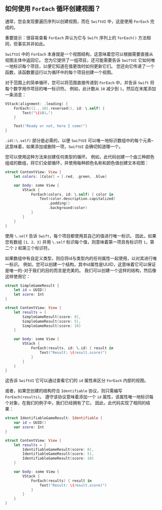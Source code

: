 如何使用 `ForEach` 循环创建视图？
---

通常，您会发现要遍历序列以创建视图，而在 `SwiftUI` 中，这是使用 `ForEach` 完成的。

重要提示：很容易查看 `ForEach` 并认为它与 `Swift` 序列上的 `forEach()` 方法相同，但事实并非如此。

`SwiftUI` 中的 `ForEach` 本身就是一个视图结构，这意味着您可以根据需要直接从视图主体中返回它。 您为它提供了一组项目，还可能需要告诉 `SwiftUI` 它如何唯一地标识每个项目，以便它知道在值更改时如何更新它们。 您还向它传递了一个函数，该函数要运行以为循环中的每个项目创建一个视图。

对于范围上的简单循环，您可以将范围直接传递到 `ForEach` 中，并告诉 `Swift` 将每个数字用作项目的唯一标识符。 例如，此计数从 `10` 减少到 `1`，然后在末尾添加一条消息：

```swift
VStack(alignment: .leading) {
    ForEach((1...10).reversed(), id: \.self) {
        Text("\($0)…")
    }

    Text("Ready or not, here I come!")
}
```

`.id(:\.self)` 部分是必需的，以便 `SwiftUI` 可以唯一地标识数组中的每个元素–这意味着，如果添加或删除一项，`SwiftUI` 会确切知道哪一个。

您可以使用这种方法来创建任何类型的循环。 例如，此代码创建一个由三种颜色组成的数组，将它们全部循环，并使用每种颜色名称和颜色值创建文本视图：


```swift
struct ContentView: View {
    let colors: [Color] = [.red, .green, .blue]

    var body: some View {
        VStack {
            ForEach(colors, id: \.self) { color in
                Text(color.description.capitalized)
                    .padding()
                    .background(color)
            }
        }
    }
}
```

使用 `\.self` 告诉 `Swift`，每个项目都使用其自己的值进行唯一标识。 因此，如果您有数组 `[1、2、3]` 并用 `\.self` 标识每个值，则意味着第一项具有标识符 `1`，第二个 `2` 和第三个标识符。

如果数组中有自定义类型，则应将id与类型内的任何属性一起使用，以对其进行唯一标识。 例如，您可以创建一个结构，其中id属性是UUID，这意味着它可以保证是唯一的-对于我们的目的而言是完美的。 我们可以创建一个这样的结构，然后像这样使用它：

```swift
struct SimpleGameResult {
    let id = UUID()
    let score: Int
}

struct ContentView: View {
    let results = [
        SimpleGameResult(score: 8),
        SimpleGameResult(score: 5),
        SimpleGameResult(score: 10)
    ]

    var body: some View {
        VStack {
            ForEach(results, id: \.id) { result in
                Text("Result: \(result.score)")
            }
        }
    }
}
```

这告诉 `SwiftUI` 它可以通过查看它们的 `id` 属性来区分 `ForEach` 内部的视图。

或者，如果您创建的结构符合 `Identifiable` 协议，则只需编写 `ForEach(results)`。 遵守该协议意味着添加一个 `id` 属性，该属性唯一地标识每个对象，在我们的例子中，我们已经拥有了它。 因此，此代码实现了相同的结果：

```swift
struct IdentifiableGameResult: Identifiable {
    var id = UUID()
    var score: Int
}

struct ContentView: View {
    let results = [
        IdentifiableGameResult(score: 8),
        IdentifiableGameResult(score: 5),
        IdentifiableGameResult(score: 10)
    ]

    var body: some View {
        VStack {
            ForEach(results) { result in
                Text("Result: \(result.score)")
            }
        }
    }
}
```